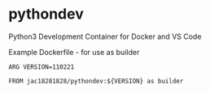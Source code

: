 # pythondev

Python3 Development Container for Docker and VS Code

Example Dockerfile - for use as builder

```
ARG VERSION=110221

FROM jac18281828/pythondev:${VERSION} as builder
```

